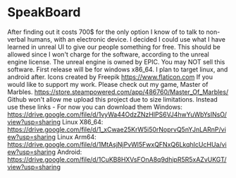# SpeakBoard
After finding out it costs 700$ for the only option I know of to talk to non-verbal humans, with an electronic device. I decided I could use what I have learned in unreal UI to give our people something for free. This should be allowed since I won't charge for the software, according to the unreal engine license. The unreal engine is owned by EPIC. You may NOT sell this software. First release will be for windows x86_64. I plan to target linux, and android after.
Icons created by Freepik     https://www.flaticon.com
If you would like to support my work. Please check out my game, Master of Marbles. https://store.steampowered.com/app/486760/Master_Of_Marbles/
Github won't allow me upload this project due to size limitations. Instead use these links - For now you can download them
Windows:  https://drive.google.com/file/d/1vyWa44OdzZNzHlPS6VJ4hwYuWbYsINsO/view?usp=sharing
Linux X86_64: https://drive.google.com/file/d/1_xCwae25KrW5i50rNoprvQ5nYJnLARnP/view?usp=sharing
Linux Arm64: https://drive.google.com/file/d/1MtAsjNjPvWl5FwxQFNxQ6LkqhIcUcHUa/view?usp=sharing
Android: https://drive.google.com/file/d/1CuKB8HXVsFOnA8q9dhipR5R5xAZvUKGT/view?usp=sharing
